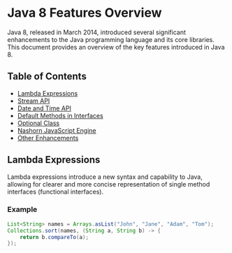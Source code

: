 # Java 8 Features Overview

Java 8, released in March 2014, introduced several significant enhancements to the Java programming language and its core libraries. This document provides an overview of the key features introduced in Java 8.

## Table of Contents
- [Lambda Expressions](#lambda-expressions)
- [Stream API](#stream-api)
- [Date and Time API](#date-and-time-api)
- [Default Methods in Interfaces](#default-methods-in-interfaces)
- [Optional Class](#optional-class)
- [Nashorn JavaScript Engine](#nashorn-javascript-engine)
- [Other Enhancements](#other-enhancements)

## Lambda Expressions
Lambda expressions introduce a new syntax and capability to Java, allowing for clearer and more concise representation of single method interfaces (functional interfaces).

### Example
```java
List<String> names = Arrays.asList("John", "Jane", "Adam", "Tom");
Collections.sort(names, (String a, String b) -> {
    return b.compareTo(a);
});
